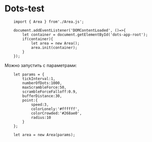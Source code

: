 # Dots-test

        import { Area } from'./Area.js';

        document.addEventListener('DOMContentLoaded', ()=>{
            let container = document.getElementById('dots-app-root');
            if(container){
                let area = new Area();
                area.init(container);
            }
        });

Можно запустить с параметрами:

        let params = {
            tickInterval:1,
            numberOfDots:1000,
            maxScrambleForce:50,
            scrambleForceFalloff:0.9,
            bufferDistance:30,
            point:{
                speed:3,
                colorLonely:'#ffffff',
                colorCrowded:'#268ae0',
                radius:10
            }
        };

        let area = new Area(params);


